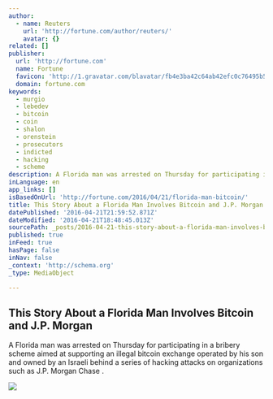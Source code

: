 ```yaml
---
author:
  - name: Reuters
    url: 'http://fortune.com/author/reuters/'
    avatar: {}
related: []
publisher:
  url: 'http://fortune.com'
  name: Fortune
  favicon: 'http://1.gravatar.com/blavatar/fb4e3ba42c64ab42efc0c76495b59a33?s=16'
  domain: fortune.com
keywords:
  - murgio
  - lebedev
  - bitcoin
  - coin
  - shalon
  - orenstein
  - prosecutors
  - indicted
  - hacking
  - scheme
description: A Florida man was arrested on Thursday for participating in a bribery scheme aimed at supporting an illegal bitcoin exchange operated by his son and owned by an Israeli behind a series of hacking attacks on organizations such as J.P. Morgan Chase .
inLanguage: en
app_links: []
isBasedOnUrl: 'http://fortune.com/2016/04/21/florida-man-bitcoin/'
title: This Story About a Florida Man Involves Bitcoin and J.P. Morgan
datePublished: '2016-04-21T21:59:52.871Z'
dateModified: '2016-04-21T18:48:45.013Z'
sourcePath: _posts/2016-04-21-this-story-about-a-florida-man-involves-bitcoin-and-jp-mor.md
published: true
inFeed: true
hasPage: false
inNav: false
_context: 'http://schema.org'
_type: MediaObject

---
```

<article style=""><h1>This Story About a Florida Man Involves Bitcoin and J.P. Morgan</h1><p>A Florida man was arrested on Thursday for participating in a bribery scheme aimed at supporting an illegal bitcoin exchange operated by his son and owned by an Israeli behind a series of hacking attacks on organizations such as J.P. Morgan Chase .</p><img src="https://fortunedotcom.files.wordpress.com/2015/11/gettyimages-153247163.jpg?w=1024" /></article>